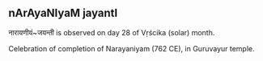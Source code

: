 ## nArAyaNIyaM jayantI

नारायणीयं~जयन्ती is observed on day 28 of Vṛścika (solar) month.

Celebration of completion of Narayaniyam (762 CE), in Guruvayur temple.

